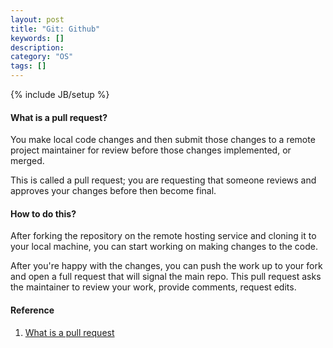 ```yaml
---
layout: post
title: "Git: Github"
keywords: []
description: 
category: "OS" 
tags: []
---
```

{% include JB/setup %}


#### What is a pull request?
You make local code changes and then submit those changes to a remote project
maintainer for review before those changes implemented, or merged.


This is called a pull request; you are requesting that someone reviews and
approves your changes before then become final.



#### How to do this?
After forking the repository on the remote hosting service and cloning it to
your local machine, you can start working on making changes to the code.


After you're happy with the changes, you can push the work up to your fork and
open a full request that will signal the main repo. This pull request asks the
maintainer to review your work, provide comments, request edits.


#### Reference
1. [What is a pull request](https://blog.axosoft.com/learning-git-pull-request/)

